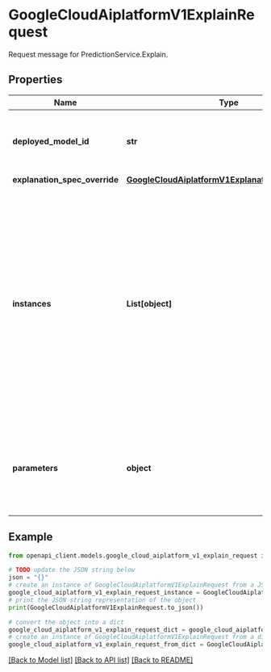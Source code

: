 # GoogleCloudAiplatformV1ExplainRequest

Request message for PredictionService.Explain.

## Properties

Name | Type | Description | Notes
------------ | ------------- | ------------- | -------------
**deployed_model_id** | **str** | If specified, this ExplainRequest will be served by the chosen DeployedModel, overriding Endpoint.traffic_split. | [optional] 
**explanation_spec_override** | [**GoogleCloudAiplatformV1ExplanationSpecOverride**](GoogleCloudAiplatformV1ExplanationSpecOverride.md) |  | [optional] 
**instances** | **List[object]** | Required. The instances that are the input to the explanation call. A DeployedModel may have an upper limit on the number of instances it supports per request, and when it is exceeded the explanation call errors in case of AutoML Models, or, in case of customer created Models, the behaviour is as documented by that Model. The schema of any single instance may be specified via Endpoint&#39;s DeployedModels&#39; Model&#39;s PredictSchemata&#39;s instance_schema_uri. | [optional] 
**parameters** | **object** | The parameters that govern the prediction. The schema of the parameters may be specified via Endpoint&#39;s DeployedModels&#39; Model&#39;s PredictSchemata&#39;s parameters_schema_uri. | [optional] 

## Example

```python
from openapi_client.models.google_cloud_aiplatform_v1_explain_request import GoogleCloudAiplatformV1ExplainRequest

# TODO update the JSON string below
json = "{}"
# create an instance of GoogleCloudAiplatformV1ExplainRequest from a JSON string
google_cloud_aiplatform_v1_explain_request_instance = GoogleCloudAiplatformV1ExplainRequest.from_json(json)
# print the JSON string representation of the object
print(GoogleCloudAiplatformV1ExplainRequest.to_json())

# convert the object into a dict
google_cloud_aiplatform_v1_explain_request_dict = google_cloud_aiplatform_v1_explain_request_instance.to_dict()
# create an instance of GoogleCloudAiplatformV1ExplainRequest from a dict
google_cloud_aiplatform_v1_explain_request_from_dict = GoogleCloudAiplatformV1ExplainRequest.from_dict(google_cloud_aiplatform_v1_explain_request_dict)
```
[[Back to Model list]](../README.md#documentation-for-models) [[Back to API list]](../README.md#documentation-for-api-endpoints) [[Back to README]](../README.md)


